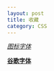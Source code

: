 ```yaml
---
layout: post
title: 收藏
category: CSS
---
```


*[图标字体](http://icomoon.io/app/)*

**[谷歌字体](http://www.google.com/fonts)**
